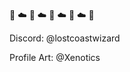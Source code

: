 :evergreen_tree: :cloud: :evergreen_tree: :cloud: :evergreen_tree: :cloud: :evergreen_tree: :cloud: :evergreen_tree:

Discord: @lostcoastwizard

Profile Art: @Xenotics
